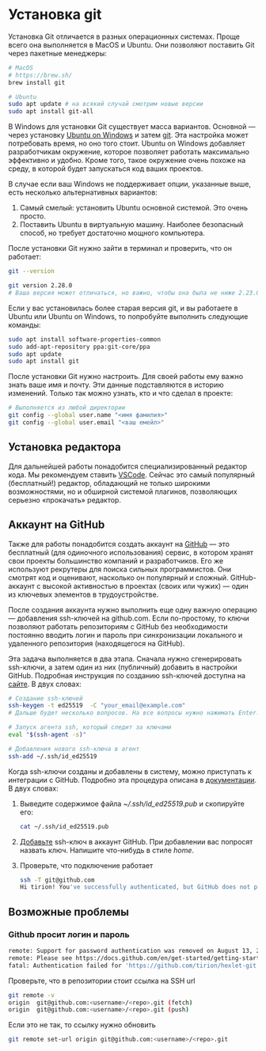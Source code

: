 # Установка git

Установка Git отличается в разных операционных системах. Проще всего она выполняется в MacOS и Ubuntu. Они позволяют поставить Git через пакетные менеджеры:

```bash
# MacOS
# https://brew.sh/
brew install git

# Ubuntu
sudo apt update # на всякий случай смотрим новые версии
sudo apt install git-all
```

В Windows для установки Git существует масса вариантов. Основной — через установку [Ubuntu on Windows](https://docs.microsoft.com/ru-ru/windows/wsl/install-win10) и затем [git](https://docs.microsoft.com/ru-ru/windows/wsl/tutorials/wsl-git). Эта настройка может потребовать время, но оно того стоит. Ubuntu on Windows добавляет разработчикам окружение, которое позволяет работать максимально эффективно и удобно. Кроме того, такое окружение очень похоже на среду, в которой будет запускаться код ваших проектов.

В случае если ваш Windows не поддерживает опции, указанные выше, есть несколько альтернативных вариантов:

1. Самый смелый: установить Ubuntu основной системой. Это очень просто.
1. Поставить Ubuntu в виртуальную машину. Наиболее безопасный способ, но требует достаточно мощного компьютера.

После установки Git нужно зайти в терминал и проверить, что он работает:

```bash
git --version

git version 2.28.0
# Ваша версия может отличаться, но важно, чтобы она была не ниже 2.23.0
```

Если у вас установилась более старая версия git, и вы работаете в Ubuntu или Ubuntu on Windows, то попробуйте выполнить следующие команды:

```bash
sudo apt install software-properties-common
sudo add-apt-repository ppa:git-core/ppa
sudo apt update
sudo apt install git
```

После установки Git нужно настроить. Для своей работы ему важно знать ваше имя и почту. Эти данные подставляются в историю изменений. Только так можно узнать, кто и что сделал в проекте:

```bash
# Выполняется из любой директории
git config --global user.name "<имя фамилия>"
git config --global user.email "<ваш емейл>"
```

## Установка редактора

Для дальнейшей работы понадобится специализированный редактор кода. Мы рекомендуем ставить [VSCode](https://code.visualstudio.com/). Сейчас это самый популярный (бесплатный!) редактор, обладающий не только широкими возможностями, но и обширной системой плагинов, позволяющих серьезно «прокачать» редактор.

## Аккаунт на GitHub

Также для работы понадобится создать аккаунт на [GitHub](https://github.com/) — это бесплатный (для одиночного использования) сервис, в котором хранят свои проекты большинство компаний и разработчиков. Его же используют рекрутеры для поиска сильных программистов. Они смотрят код и оценивают, насколько он популярный и сложный. GitHub-аккаунт с высокой активностью в проектах (своих или чужих) — один из ключевых элементов в трудоустройстве.

После создания аккаунта нужно выполнить еще одну важную операцию — добавления ssh-ключей на github.com. Если по-простому, то ключи позволяют работать репозиториям с GitHub без необходимости постоянно вводить логин и пароль при синхронизации локального и удаленного репозитория (находящегося на GitHub).

Эта задача выполняется в два этапа. Сначала нужно сгенерировать ssh-ключи, а затем один из них (публичный) добавить в настройки GitHub. Подробная инструкция по созданию ssh-ключей доступна на [сайте](https://docs.github.com/en/github/authenticating-to-github/generating-a-new-ssh-key-and-adding-it-to-the-ssh-agent). В двух словах:

```bash
# Создание ssh-ключей
ssh-keygen -t ed25519  -C "your_email@example.com"
# Дальше будет несколько вопросов. На все вопросы нужно нажимать Enter.

# Запуск агента ssh, который следит за ключами
eval "$(ssh-agent -s)"

# Добавления нового ssh-ключа в агент
ssh-add ~/.ssh/id_ed25519
```

Когда ssh-ключи созданы и добавлены в систему, можно приступать к интеграции с GitHub. Подробно эта процедура описана в [документации](https://docs.github.com/en/github/authenticating-to-github/adding-a-new-ssh-key-to-your-github-account). В двух словах:

1. Выведите содержимое файла *~/.ssh/id_ed25519.pub* и скопируйте его:

    ```bash
    cat ~/.ssh/id_ed25519.pub
    ```

1. [Добавьте](https://github.com/settings/keys) ssh-ключ в аккаунт GitHub. При добавлении вас попросят назвать ключ. Напишите что-нибудь в стиле *home*.

1. Проверьте, что подключение работает

    ```bash
    ssh -T git@github.com
    Hi tirion! You've successfully authenticated, but GitHub does not provide shell access.
    ```

## Возможные проблемы

### Github просит логин и пароль

```bash
remote: Support for password authentication was removed on August 13, 2021.
remote: Please see https://docs.github.com/en/get-started/getting-started-with-git/about-remote-repositories#cloning-with-https-urls for information on currently recommended modes of authentication.
fatal: Authentication failed for 'https://github.com/tirion/hexlet-git.git/'
```

Проверьте, что в репозитории стоит ссылка на SSH url

```bash
git remote -v
origin	git@github.com:<username>/<repo>.git (fetch)
origin	git@github.com:<username>/<repo>.git (push)
```

Если это не так, то ссылку нужно обновить

```bash
git remote set-url origin git@github.com:<username>/<repo>.git
```